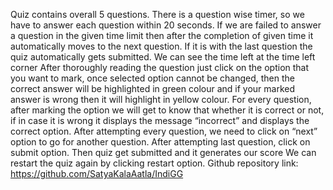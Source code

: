 Quiz contains overall 5 questions.
There is a question wise timer, so we have to answer each question within 20 seconds.
If we are failed to answer a question in the given time limit then after the completion of given time it automatically moves to the next question. If it is with the last question the quiz automatically gets submitted.
We can see the time left at the time left corner
After thoroughly reading the question just click on the option that you want to mark, once selected option cannot be changed, then the correct answer will be highlighted in green colour and if your marked answer is wrong then it will highlight in yellow colour.
For every question, after marking the option we will get to know that whether it is correct or not, if in case it is wrong it displays the message “incorrect” and displays the correct option.
After attempting every question, we need to click on “next” option to go for another question.
After attempting last question, click on submit option. Then quiz get submitted and it generates our score
We can restart the quiz again by clicking restart option.
Github repository link: https://github.com/SatyaKalaAatla/IndiGG 
